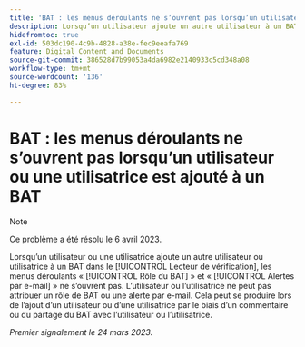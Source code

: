 ```yaml
---
title: 'BAT : les menus déroulants ne s’ouvrent pas lorsqu’un utilisateur ou une utilisatrice est ajouté à un BAT'
description: Lorsqu’un utilisateur ajoute un autre utilisateur à un BAT dans la visionneuse de BAT, les listes déroulantes Rôle BAT et Alertes par email ne peuvent pas s’ouvrir. L’utilisateur ou l’utilisatrice ne peut pas attribuer un rôle de BAT ou une alerte par e-mail. Cela peut se produire lors de l’ajout d’un utilisateur ou d’une utilisatrice par le biais d’un commentaire ou du partage du BAT avec l’utilisateur ou l’utilisatrice.
hidefromtoc: true
exl-id: 503dc190-4c9b-4828-a38e-fec9eeafa769
feature: Digital Content and Documents
source-git-commit: 386528d7b99053a4da6982e2140933c5cd348a08
workflow-type: tm+mt
source-wordcount: '136'
ht-degree: 83%

---
```


# BAT : les menus déroulants ne s’ouvrent pas lorsqu’un utilisateur ou une utilisatrice est ajouté à un BAT

>[!NOTE]
>
>Ce problème a été résolu le 6 avril 2023.

<!--This article is on WF and WFP TOCs-->

Lorsqu’un utilisateur ou une utilisatrice ajoute un autre utilisateur ou utilisatrice à un BAT dans le [!UICONTROL Lecteur de vérification], les menus déroulants « [!UICONTROL Rôle du BAT] » et « [!UICONTROL Alertes par e-mail] » ne s’ouvrent pas. L’utilisateur ou l’utilisatrice ne peut pas attribuer un rôle de BAT ou une alerte par e-mail. Cela peut se produire lors de l’ajout d’un utilisateur ou d’une utilisatrice par le biais d’un commentaire ou du partage du BAT avec l’utilisateur ou l’utilisatrice.

_Premier signalement le 24 mars 2023._
